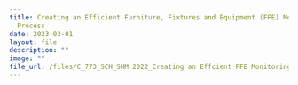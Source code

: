 ```yaml
---
title: Creating an Efficient Furniture, Fixtures and Equipment (FFE) Monitoring
  Process
date: 2023-03-01
layout: file
description: ""
image: ""
file_url: /files/C_773_SCH_SHM 2022_Creating an Effcient FFE Monitoring Process.pdf
---
```

